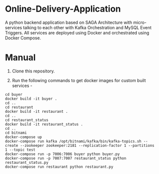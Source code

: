 # Online-Delivery-Application
A python backend application based on SAGA Architecture with micro-services talking to each other with Kafka Orchestration and MySQL Event Triggers. All services are deployed using Docker and orchestrated using Docker Compose.

# Manual
1) Clone this repository.

2) Run the following commands to get docker images for custom built services -
```
cd buyer
docker build -it buyer .
cd ..
cd restaurant
docker build -it restaurant .
cd ..
cd restaurant_status
docker build -it restaurant_status .
cd ..
cd bitnami
docker-compose up
docker-compose run kafka /opt/bitnami/kafka/bin/kafka-topics.sh --create --zookeeper zookeeper:2181 --replication-factor 1 --partitions 1 --topic test
docker-compose run -p 7006:7006 buyer python buyer.py
docker-compose run -p 7007:7007 restaurant_status python restaurant_status.py
docker-compose run restaurant python restaurant.py

```

